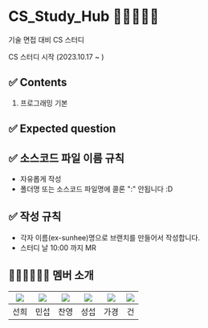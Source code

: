 # CS_Study_Hub 👨🏻‍💻🔥🔥
기술 면접 대비 CS 스터디
<!-- | 자세한 내용은 👉🏻 [Wiki](https://github.com/devSquad-study/2023-CS-Study/wiki)에서 확인해 주세요. -->
   
CS 스터디 시작 (2023.10.17 ~ )
   
## ✅ Contents
1. 프로그래밍 기본  

   
## ✅ Expected question

## ✅ 소스코드 파일 이름 규칙
- 자유롭게 작성 
- 폴더명 또는 소스코드 파일명에 콜론 ":" 안됩니다 :D

## ✅ 작성 규칙
- 각자 이름(ex-sunhee)명으로 브랜치를 만들어서 작성합니다.
- 스터디 날 10:00 까지 MR 
   
## 👨🏻‍💻👩🏻‍💻 멤버 소개
|[![](https://github.com/SunheeYoon96.png?width=200px)](https://github.com/SunheeYoon96)|[![](https://github.com/kimmainsain.png?width=200px)](https://github.com/kimmainsain) |[![](https://github.com/livinoid98.png?width=200px)](https://github.com/livinoid98) | [![](https://github.com/Seobway23.png?width=200px)](https://github.com/Seobway23)|[![](https://github.com/rabbit0216.png?width=200px)](https://github.com/rabbit0216)|[![](https://github.com/freakFlow.png?width=200px)](https://github.com/freakFlow) |
|:---:|:---:|:---:|:---:|:---:|:---:|
| 선희 | 민섭 | 찬영 | 성섭 | 가경 | 건 |